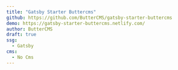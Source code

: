 ```yaml
---
title: "Gatsby Starter Buttercms"
github: https://github.com/ButterCMS/gatsby-starter-buttercms
demo: https://gatsby-starter-buttercms.netlify.com/
author: ButterCMS
draft: true
ssg:
  - Gatsby
cms:
  - No Cms
---
```

